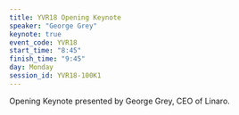 ```yaml
---
title: YVR18 Opening Keynote
speaker: "George Grey"
keynote: true
event_code: YVR18
start_time: "8:45"
finish_time: "9:45"
day: Monday
session_id: YVR18-100K1
---
```

Opening Keynote presented by George Grey, CEO of Linaro.